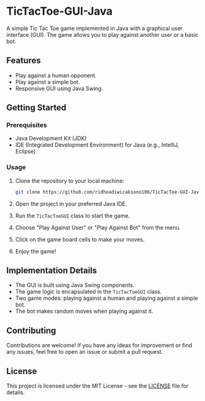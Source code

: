 # TicTacToe-GUI-Java

A simple Tic Tac Toe game implemented in Java with a graphical user interface (GUI). The game allows you to play against another user or a basic bot.

## Features

- Play against a human opponent.
- Play against a simple bot.
- Responsive GUI using Java Swing.

## Getting Started

### Prerequisites

- Java Development Kit (JDK)
- IDE (Integrated Development Environment) for Java (e.g., IntelliJ, Eclipse)

### Usage

1. Clone the repository to your local machine:

    ```bash
    git clone https://github.com/ridhoadiwicaksono106/TicTacToe-GUI-Java.git
    ```

2. Open the project in your preferred Java IDE.

3. Run the `TicTacToeGUI` class to start the game.

4. Choose "Play Against User" or "Play Against Bot" from the menu.

5. Click on the game board cells to make your moves.

6. Enjoy the game!

## Implementation Details

- The GUI is built using Java Swing components.
- The game logic is encapsulated in the `TicTacToeGUI` class.
- Two game modes: playing against a human and playing against a simple bot.
- The bot makes random moves when playing against it.

## Contributing

Contributions are welcome! If you have any ideas for improvement or find any issues, feel free to open an issue or submit a pull request.

## License

This project is licensed under the MIT License - see the [LICENSE](LICENSE) file for details.
